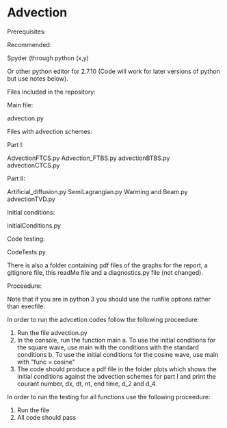 # Advection

Prerequisites:

Recommended:

Spyder (through python (x,y)

Or other python editor for 2.7.10 (Code will work for later versions of python but use notes below).

Files included in the repository:

Main file:

advection.py

Files with advection schemes:

Part I:

AdvectionFTCS.py
Advection_FTBS.py
advectionBTBS.py
advectionCTCS.py

Part II:

Artificial_diffusion.py
SemiLagrangian.py
Warming and Beam.py
advectionTVD.py

Initial conditions:

initialConditions.py

Code testing:

CodeTests.py

There is also a folder containing pdf files of the graphs for the report, a gitignore file,
this readMe file and a diagnostics.py file (not changed).

Proceedure:

Note that if you are in python 3 you should use the runfile options rather than execfile.

In order to run the advcetion codes follow the following proceedure:

1. Run the file advection.py
2. In the console, run the function main
  a. To use the initial conditions for the square wave, use main with the conditions with
  the standard conditions 
  b. To use the initial conditions for the cosine wave, use main with "func = cosine"
3. The code should produce a pdf file in the folder plots which shows the initial conditions against the advection schemes for part I and print the courant number, dx, dt, nt, end time, d_2 and d_4. 

In order to run the testing for all functions use the following proceedure:

1. Run the file 
2. All code should pass

